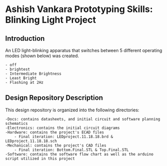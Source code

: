 # Ashish Vankara Prototyping Skills: Blinking Light Project

## Introduction
An LED light-blinking apparatus that switches between 5 different operating modes (shown below) was created.

    - off
    - brightest
    - Intermediate Brightness
    - Least Bright
    - Flashing at 2Hz
 
## Design Repository Description
This design repository is organized into the following directories:

    -Docs: contains datasheets, and initial circuit and software planning schematics
    -Electronics: contains the initial circuit diagrams
    -Hardware: contains the project's ECAD files
        - Final iteration: LEDproject.11.18.18.brd & LEDproject.11.18.18.sch
    -Mechanical: contains the project's CAD files
        - Final iteration: Bottom.Final.STL & Top.Final.STL
    -Software: contains the software flow chart as well as the arduino script utilized in this project
